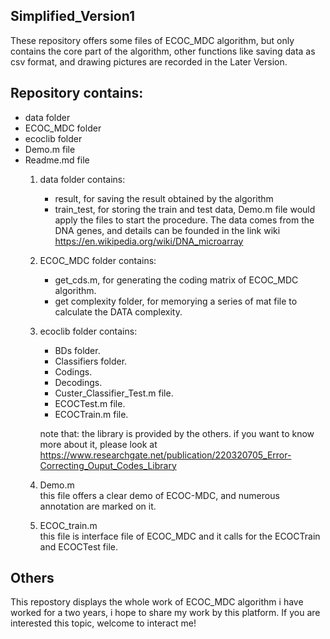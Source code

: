 ## Simplified_Version1

These repository offers some files of ECOC_MDC algorithm, but only contains the core part of the algorithm,
other functions like saving data as csv format, and drawing pictures are recorded in the Later Version.

## Repository contains:
- data folder
- ECOC_MDC folder
- ecoclib folder
- Demo.m file
- Readme.md file
    1. data folder contains:
        - result, for saving the result obtained by the algorithm
        - train_test, for storing the train and test data, Demo.m file would apply the files to start the procedure.
        The data comes from the DNA genes, and details can be founded in the link wiki https://en.wikipedia.org/wiki/DNA_microarray
  
    2. ECOC_MDC folder contains:
        - get_cds.m, for generating the coding matrix of ECOC_MDC algorithm.
        - get complexity folder, for memorying a series of mat file to calculate the DATA complexity.
 
    3. ecoclib folder contains:
        - BDs folder.
        - Classifiers folder.
        - Codings.
        - Decodings.
        - Custer_Classifier_Test.m file.
        - ECOCTest.m file.
        - ECOCTrain.m file.
  
        note that: the library is provided by the others. if you want to know more about it, please look at https://www.researchgate.net/publication/220320705_Error-Correcting_Ouput_Codes_Library
    4. Demo.m             
        this file offers a clear demo of ECOC-MDC, and numerous annotation are marked on it.
  
    5. ECOC_train.m           
        this file is interface file of ECOC_MDC and it calls for the ECOCTrain and ECOCTest file.
  
## Others            
This repostory displays the whole work of ECOC_MDC algorithm i have worked for a two years, i hope to share my work by this platform. If you are interested this topic, welcome to interact me!
  
  

